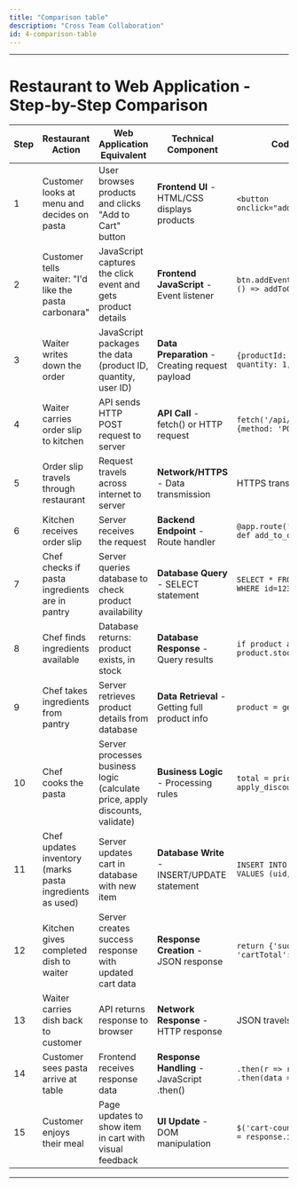 ```yaml
---
title: "Comparison table"
description: "Cross Team Collaboration"
id: 4-comparison-table
---
```

---
# Restaurant to Web Application - Step-by-Step Comparison 

| Step | Restaurant Action | Web Application Equivalent | Technical Component | Code Example |
|------|-------------------|----------------------------|---------------------|--------------|
| 1 | Customer looks at menu and decides on pasta | User browses products and clicks "Add to Cart" button | **Frontend UI** - HTML/CSS displays products | `<button onclick="addToCart(id)">` |
| 2 | Customer tells waiter: "I'd like the pasta carbonara" | JavaScript captures the click event and gets product details | **Frontend JavaScript** - Event listener | `btn.addEventListener('click',`<br />`() => addToCart(id))` |
| 3 | Waiter writes down the order | JavaScript packages the data (product ID, quantity, user ID) | **Data Preparation** - Creating request payload | `{productId: 123,`<br />`quantity: 1, userId: uid}` |
| 4 | Waiter carries order slip to kitchen | API sends HTTP POST request to server | **API Call** - fetch() or HTTP request | `fetch('/api/cart/add',`<br />`{method: 'POST', body: data})` |
| 5 | Order slip travels through restaurant | Request travels across internet to server | **Network/HTTPS** - Data transmission | HTTPS transmits request |
| 6 | Kitchen receives order slip | Server receives the request | **Backend Endpoint** - Route handler | `@app.route('/api/cart/add')`<br />`def add_to_cart(): ...` |
| 7 | Chef checks if pasta ingredients are in pantry | Server queries database to check product availability | **Database Query** - SELECT statement | `SELECT * FROM products`<br />`WHERE id=123 AND stock>0` |
| 8 | Chef finds ingredients available | Database returns: product exists, in stock | **Database Response** - Query results | `if product and`<br />`product.stock > 0:` |
| 9 | Chef takes ingredients from pantry | Server retrieves product details from database | **Data Retrieval** - Getting full product info | `product = get_product(id)` |
| 10 | Chef cooks the pasta | Server processes business logic (calculate price, apply discounts, validate) | **Business Logic** - Processing rules | `total = price * qty`<br />`apply_discounts(total)` |
| 11 | Chef updates inventory (marks pasta ingredients as used) | Server updates cart in database with new item | **Database Write** - INSERT/UPDATE statement | `INSERT INTO cart_items`<br />`VALUES (uid, pid, qty)` |
| 12 | Kitchen gives completed dish to waiter | Server creates success response with updated cart data | **Response Creation** - JSON response | `return {'success': True,`<br />`'cartTotal': 45.99}` |
| 13 | Waiter carries dish back to customer | API returns response to browser | **Network Response** - HTTP response | JSON travels back via HTTPS |
| 14 | Customer sees pasta arrive at table | Frontend receives response data | **Response Handling** - JavaScript .then() | `.then(r => r.json())`<br />`.then(data => ...)` |
| 15 | Customer enjoys their meal | Page updates to show item in cart with visual feedback | **UI Update** - DOM manipulation | `$('cart-count').textContent`<br />`= response.itemCount` |

---